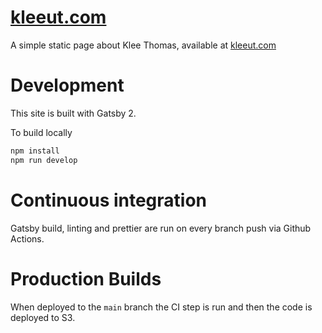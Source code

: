 # [kleeut.com](https://kleeut.com)

A simple static page about Klee Thomas, available at [kleeut.com](https://kleeut.com)

# Development

This site is built with Gatsby 2.

To build locally

```bash
npm install
npm run develop
```

# Continuous integration

Gatsby build, linting and prettier are run on every branch push via Github Actions.

# Production Builds

When deployed to the `main` branch the CI step is run and then the code is deployed to S3.
